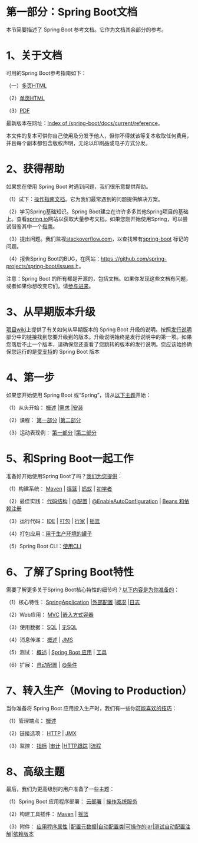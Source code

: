 # 第一部分：Spring Boot文档

本节简要描述了 Spring Boot 参考文档。它作为文档其余部分的参考。

# 1、关于文档

可用的Spring Boot参考指南如下：

（一）[多页HTML](https://docs.spring.io/spring-boot/docs/2.1.6.RELEASE/reference/html)

（2）[单页HTML](https://docs.spring.io/spring-boot/docs/2.3.12.RELEASE/reference/htmlsingle/)

（3）[PDF](https://docs.spring.io/spring-boot/docs/2.3.12.RELEASE/reference/pdf/spring-boot-reference.pdf)

最新版本在网址：[Index of /spring-boot/docs/current/reference](https://docs.spring.io/spring-boot/docs/current/reference)。

本文件的复本可供你自己使用及分发予他人，但你不得就该等复本收取任何费用，并且每个副本都包含版权声明，无论以印刷品或电子方式分发。

# 2、获得帮助

如果您在使用 Spring Boot 时遇到问题，我们很乐意提供帮助。

（1）试下：[操作指南文档](https://docs.spring.io/spring-boot/docs/2.3.12.RELEASE/reference/html/howto.html#howto)。它为我们最常遇到的问题提供解决方案。

（2）学习Spring基础知识。Spring Boot建立在许许多多其他Spring项目的基础上。查看[spring.io](https://spring.io/)网站以获取大量参考文档。如果您刚开始使用Spring，可以尝试借鉴其中一个[指南](https://spring.io/guides)。

（3）提出问题。我们监视[stackoverflow.com](https://stackoverflow.com/)，以查找带有[spring-boot](https://stackoverflow.com/tags/spring-boot) 标记的问题。

（4）报告Spring Boot的BUG，在网站：[https ://github.com/spring-projects/spring-boot/issues](https://github.com/spring-projects/spring-boot/issues)上。

注意：Spring Boot 的所有都是开源的，包括文档。如果你发现这些文档有问题，或者如果你想改变它们，请[参与进来](https://github.com/spring-projects/spring-boot/tree/v2.3.12.RELEASE)。

# 3、从早期版本升级

[项目wiki](https://github.com/spring-projects/spring-boot/wiki)上提供了有关如何从早期版本的 Spring Boot 升级的说明。按照[发行说明](https://github.com/spring-projects/spring-boot/wiki#release-notes)部分中的链接找到您要升级到的版本。升级说明始终是发行说明中的​​第一项。如果您落后不止一个版本，请确保您还查看了您跳转的版本的发行说明。您应该始终确保您运行的是[受支持](https://github.com/spring-projects/spring-boot/wiki/Supported-Versions)的 Spring Boot 版本

# 4、第一步

如果您开始使用 Spring Boot 或“Spring”，请从[以下主题](https://docs.spring.io/spring-boot/docs/2.3.12.RELEASE/reference/html/getting-started.html#getting-started)开始：

（1）从头开始： [概述](https://docs.spring.io/spring-boot/docs/2.3.12.RELEASE/reference/html/getting-started.html#getting-started-introducing-spring-boot) |[需求](https://docs.spring.io/spring-boot/docs/2.3.12.RELEASE/reference/html/getting-started.html#getting-started-system-requirements) |[安装](https://docs.spring.io/spring-boot/docs/2.3.12.RELEASE/reference/html/getting-started.html#getting-started-installing-spring-boot)

（2）课程： [第一部分](https://docs.spring.io/spring-boot/docs/2.3.12.RELEASE/reference/html/getting-started.html#getting-started-first-application) |[第二部分](https://docs.spring.io/spring-boot/docs/2.3.12.RELEASE/reference/html/getting-started.html#getting-started-first-application-code)

（3）运动表现例： [第一部分](https://docs.spring.io/spring-boot/docs/2.3.12.RELEASE/reference/html/getting-started.html#getting-started-first-application-run) |[第二部分](https://docs.spring.io/spring-boot/docs/2.3.12.RELEASE/reference/html/getting-started.html#getting-started-first-application-executable-jar)

# 5、和Spring Boot一起工作

准备好开始使用Spring Boot了吗？[我们为您提供](https://docs.spring.io/spring-boot/docs/2.3.12.RELEASE/reference/html/using-spring-boot.html#using-boot)：

（1）构建系统： [Maven](https://docs.spring.io/spring-boot/docs/2.3.12.RELEASE/reference/html/using-spring-boot.html#using-boot-maven) | [摇篮](https://docs.spring.io/spring-boot/docs/2.3.12.RELEASE/reference/html/using-spring-boot.html#using-boot-gradle) | [蚂蚁](https://docs.spring.io/spring-boot/docs/2.3.12.RELEASE/reference/html/using-spring-boot.html#using-boot-ant) | [初学者](https://docs.spring.io/spring-boot/docs/2.3.12.RELEASE/reference/html/using-spring-boot.html#using-boot-starter)

（2）最佳实践： [代码结构](https://docs.spring.io/spring-boot/docs/2.3.12.RELEASE/reference/html/using-spring-boot.html#using-boot-structuring-your-code) | [@配置](https://docs.spring.io/spring-boot/docs/2.3.12.RELEASE/reference/html/using-spring-boot.html#using-boot-configuration-classes) | [@EnableAutoConfiguration](https://docs.spring.io/spring-boot/docs/2.3.12.RELEASE/reference/html/using-spring-boot.html#using-boot-auto-configuration) | [Beans 和依赖注册](https://docs.spring.io/spring-boot/docs/2.3.12.RELEASE/reference/html/using-spring-boot.html#using-boot-spring-beans-and-dependency-injection)

（3）运行代码： [IDE](https://docs.spring.io/spring-boot/docs/2.3.12.RELEASE/reference/html/using-spring-boot.html#using-boot-running-from-an-ide) | [打包](https://docs.spring.io/spring-boot/docs/2.3.12.RELEASE/reference/html/using-spring-boot.html#using-boot-running-as-a-packaged-application) | [行家](https://docs.spring.io/spring-boot/docs/2.3.12.RELEASE/reference/html/using-spring-boot.html#using-boot-running-with-the-maven-plugin) | [摇篮](https://docs.spring.io/spring-boot/docs/2.3.12.RELEASE/reference/html/using-spring-boot.html#using-boot-running-with-the-gradle-plugin)

（4）打包应用：[用于生产环境的罐子](https://docs.spring.io/spring-boot/docs/2.3.12.RELEASE/reference/html/using-spring-boot.html#using-boot-packaging-for-production)

（5）Spring Boot CLI：[使用CLI](https://docs.spring.io/spring-boot/docs/2.3.12.RELEASE/reference/html/spring-boot-cli.html#cli)

# 6、了解了Spring Boot特性

需要了解更多关于Spring Boot核心特性的细节吗？[以下内容是为你准备的](https://docs.spring.io/spring-boot/docs/2.3.12.RELEASE/reference/html/spring-boot-features.html#boot-features)：

（1）核心特性： [SpringApplication](https://docs.spring.io/spring-boot/docs/2.3.12.RELEASE/reference/html/spring-boot-features.html#boot-features-spring-application) |[外部配置](https://docs.spring.io/spring-boot/docs/2.3.12.RELEASE/reference/html/spring-boot-features.html#boot-features-external-config) |[概况](https://docs.spring.io/spring-boot/docs/2.3.12.RELEASE/reference/html/spring-boot-features.html#boot-features-profiles) |[日志](https://docs.spring.io/spring-boot/docs/2.3.12.RELEASE/reference/html/spring-boot-features.html#boot-features-logging)

（2）Web应用： [MVC](https://docs.spring.io/spring-boot/docs/2.3.12.RELEASE/reference/html/spring-boot-features.html#boot-features-spring-mvc) |[嵌入方式容器](https://docs.spring.io/spring-boot/docs/2.3.12.RELEASE/reference/html/spring-boot-features.html#boot-features-embedded-container)

（3）使用数据： [SQL](https://docs.spring.io/spring-boot/docs/2.3.12.RELEASE/reference/html/spring-boot-features.html#boot-features-sql) | [无SQL](https://docs.spring.io/spring-boot/docs/2.3.12.RELEASE/reference/html/spring-boot-features.html#boot-features-nosql)

（4）消息传递： [概述](https://docs.spring.io/spring-boot/docs/2.3.12.RELEASE/reference/html/spring-boot-features.html#boot-features-messaging) | [JMS](https://docs.spring.io/spring-boot/docs/2.3.12.RELEASE/reference/html/spring-boot-features.html#boot-features-jms)

（5）测试： [概述](https://docs.spring.io/spring-boot/docs/2.3.12.RELEASE/reference/html/spring-boot-features.html#boot-features-testing) | [Spring Boot 应用](https://docs.spring.io/spring-boot/docs/2.3.12.RELEASE/reference/html/spring-boot-features.html#boot-features-testing-spring-boot-applications) | [工具](https://docs.spring.io/spring-boot/docs/2.3.12.RELEASE/reference/html/spring-boot-features.html#boot-features-test-utilities)

（6）扩展： [自动配置](https://docs.spring.io/spring-boot/docs/2.3.12.RELEASE/reference/html/spring-boot-features.html#boot-features-developing-auto-configuration) | [@条件](https://docs.spring.io/spring-boot/docs/2.3.12.RELEASE/reference/html/spring-boot-features.html#boot-features-condition-annotations)

# 7、转入生产（Moving to Production）

当你准备将 Spring Boot 应用投入生产时，我们有一些你[可能喜欢的技巧](https://docs.spring.io/spring-boot/docs/2.3.12.RELEASE/reference/html/production-ready-features.html#production-ready)：

（1）管理端点： [概述](https://docs.spring.io/spring-boot/docs/2.3.12.RELEASE/reference/html/production-ready-features.html#production-ready-endpoints) 

（2）链接选项： [HTTP](https://docs.spring.io/spring-boot/docs/2.3.12.RELEASE/reference/html/production-ready-features.html#production-ready-monitoring) | [JMX](https://docs.spring.io/spring-boot/docs/2.3.12.RELEASE/reference/html/production-ready-features.html#production-ready-jmx)

（3）监控： [指标](https://docs.spring.io/spring-boot/docs/2.3.12.RELEASE/reference/html/production-ready-features.html#production-ready-metrics) |[审计](https://docs.spring.io/spring-boot/docs/2.3.12.RELEASE/reference/html/production-ready-features.html#production-ready-auditing) |[HTTP跟踪](https://docs.spring.io/spring-boot/docs/2.3.12.RELEASE/reference/html/production-ready-features.html#production-ready-http-tracing) |[流程](https://docs.spring.io/spring-boot/docs/2.3.12.RELEASE/reference/html/production-ready-features.html#production-ready-process-monitoring)

# 8、高级主题

最后，我们为更高级别的用户准备了一些主题：

（1）Spring Boot 应用程序部署： [云部署](https://docs.spring.io/spring-boot/docs/2.3.12.RELEASE/reference/html/deployment.html#cloud-deployment) | [操作系统服务](https://docs.spring.io/spring-boot/docs/2.3.12.RELEASE/reference/html/deployment.html#deployment-service)

（2）构建工具插件： [Maven](https://docs.spring.io/spring-boot/docs/2.3.12.RELEASE/reference/html/build-tool-plugins.html#build-tool-plugins-maven-plugin) | [摇篮](https://docs.spring.io/spring-boot/docs/2.3.12.RELEASE/reference/html/build-tool-plugins.html#build-tool-plugins-gradle-plugin)

（3）附件： [应用程序属性](https://docs.spring.io/spring-boot/docs/2.3.12.RELEASE/reference/html/appendix-application-properties.html#common-application-properties) |[配置元数据](https://docs.spring.io/spring-boot/docs/2.3.12.RELEASE/reference/html/appendix-configuration-metadata.html#configuration-metadata)|[自动配置类](https://docs.spring.io/spring-boot/docs/2.3.12.RELEASE/reference/html/appendix-auto-configuration-classes.html#auto-configuration-classes)|[可操作的jar](https://docs.spring.io/spring-boot/docs/2.3.12.RELEASE/reference/html/appendix-executable-jar-format.html#executable-jar)|[测试自动配置注解](https://docs.spring.io/spring-boot/docs/2.3.12.RELEASE/reference/html/appendix-test-auto-configuration.html#test-auto-configuration)|[依赖版本](https://docs.spring.io/spring-boot/docs/2.3.12.RELEASE/reference/html/appendix-dependency-versions.html#dependency-versions)

